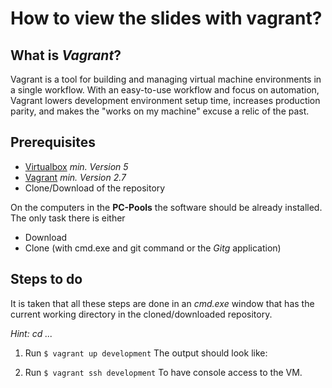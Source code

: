 # How to view the slides with vagrant?

## What is _Vagrant_?

Vagrant is a tool for building and managing virtual machine environments in a
single workflow.
With an easy-to-use workflow and focus on automation, Vagrant lowers
development environment setup time, increases production parity, and makes the
"works on my machine" excuse a relic of the past.

## Prerequisites

- [Virtualbox](https://www.virtualbox.org/wiki/Downloads) _min. Version 5_
- [Vagrant](https://www.vagrantup.com/) _min. Version 2.7_
- Clone/Download of the repository

On the computers in the __PC-Pools__ the software should be already installed.
The only task there is either

- Download
- Clone (with cmd.exe and git command or the _Gitg_ application)

## Steps to do

It is taken that all these steps are done in an _cmd.exe_ window that has the
current working directory in the cloned/downloaded repository.

_Hint: cd ..._

1. Run `$ vagrant up development`
    The output should look like:

2. Run `$ vagrant ssh development`
    To have console access to the VM.

